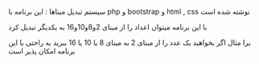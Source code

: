 ﺳﯿﺴﺘﻢ ﺗﺒﺪﯾﻞ ﻣﺒﻨﺎﻫﺎ : این برنامه با php و bootstrap و html , css نوشته شده است

ﺑﺎ اﯾﻦ ﺑﺮﻧﺎﻣﻪ ﻣﯿﺘﻮان اﻋﺪاد را از ﻣﺒﻨﺎی 2و8و10و16 ﺑﻪ
ﯾﮑﺪﯾﮕﺮ ﺗﺒﺪﯾﻞ ﮐﺮد

ﺑﺮا ﻣﺜﺎل اﮔﺮ ﺑﺨﻮاﻫﯿﺪ ﯾﮏ ﻋﺪد را از ﻣﺒﻨﺎی 2 ﺑﻪ ﻣﺒﻨﺎی
8 ﯾﺎ 10 ﯾﺎ 16 ﺑﺒﺮﯾﺪ ﺑﻪ راﺣﺘﯽ ﺑﺎ اﯾﻦ ﺑﺮﻧﺎﻣﻪ اﻣﮑﺎن ﭘﺬﯾﺮ
اﺳﺖ
